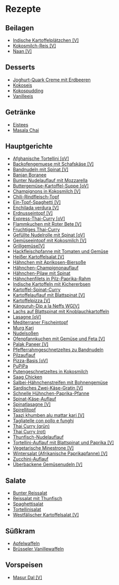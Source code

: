 Rezepte
=======

Beilagen
--------

* <a href="Beilagen/Indische Kartoffelplätzchen [V].md">Indische Kartoffelplätzchen [V]</a>
* <a href="Beilagen/Kokosmilch-Reis [V].md">Kokosmilch-Reis [V]</a>
* <a href="Beilagen/Naan [V].md">Naan [V]</a>


Desserts
--------

* <a href="Desserts/Joghurt-Quark Creme mit Erdbeeren.md">Joghurt-Quark Creme mit Erdbeeren</a>
* <a href="Desserts/Kokoseis.md">Kokoseis</a>
* <a href="Desserts/Kokospudding.md">Kokospudding</a>
* <a href="Desserts/Vanilleeis.md">Vanilleeis</a>


Getränke
--------

* <a href="Getränke/Eistees.md">Eistees</a>
* <a href="Getränke/Masala Chai.md">Masala Chai</a>


Hauptgerichte
-------------

* <a href="Hauptgerichte/Afghanische Tortellini [oV].md">Afghanische Tortellini [oV]</a>
* <a href="Hauptgerichte/Backofengemuese mit Schafskäse [V].md">Backofengemuese mit Schafskäse [V]</a>
* <a href="Hauptgerichte/Bandnudeln mit Spinat [V].md">Bandnudeln mit Spinat [V]</a>
* <a href="Hauptgerichte/Banjan Boranee.md">Banjan Boranee</a>
* <a href="Hauptgerichte/Bunter Nudelauflauf mit Mozzarella.md">Bunter Nudelauflauf mit Mozzarella</a>
* <a href="Hauptgerichte/Buttergemüse-Kartoffel-Suppe [oV].md">Buttergemüse-Kartoffel-Suppe [oV]</a>
* <a href="Hauptgerichte/Champignons in Kokosmilch [V].md">Champignons in Kokosmilch [V]</a>
* <a href="Hauptgerichte/Chili-Rindfleisch-Topf.md">Chili-Rindfleisch-Topf</a>
* <a href="Hauptgerichte/Ein-Topf-Spaghetti [V].md">Ein-Topf-Spaghetti [V]</a>
* <a href="Hauptgerichte/Enchilada verdura [V].md">Enchilada verdura [V]</a>
* <a href="Hauptgerichte/Erdnusseintopf [V].md">Erdnusseintopf [V]</a>
* <a href="Hauptgerichte/Express-Thai-Curry [oV].md">Express-Thai-Curry [oV]</a>
* <a href="Hauptgerichte/Flammkuchen mit Roter Bete [V].md">Flammkuchen mit Roter Bete [V]</a>
* <a href="Hauptgerichte/Fruchtiges Thai-Curry.md">Fruchtiges Thai-Curry</a>
* <a href="Hauptgerichte/Gefüllte Nudelrolle mit Spinat [oV].md">Gefüllte Nudelrolle mit Spinat [oV]</a>
* <a href="Hauptgerichte/Gemüseeintopf mit Kokosmilch [V].md">Gemüseeintopf mit Kokosmilch [V]</a>
* <a href="Hauptgerichte/Grillgemüse[V].md">Grillgemüse[V]</a>
* <a href="Hauptgerichte/Hackfleischpfanne mit Tomaten und Gemüse.md">Hackfleischpfanne mit Tomaten und Gemüse</a>
* <a href="Hauptgerichte/Heißer Kartoffelsalat [V].md">Heißer Kartoffelsalat [V]</a>
* <a href="Hauptgerichte/Hähnchen mit Aprikosen-Biersoße.md">Hähnchen mit Aprikosen-Biersoße</a>
* <a href="Hauptgerichte/Hähnchen-Champignonauflauf.md">Hähnchen-Champignonauflauf</a>
* <a href="Hauptgerichte/Hähnchen-Pilaw mit Spinat.md">Hähnchen-Pilaw mit Spinat</a>
* <a href="Hauptgerichte/Hähnchenfilets in Pilz-Paprika-Rahm.md">Hähnchenfilets in Pilz-Paprika-Rahm</a>
* <a href="Hauptgerichte/Indische Kartoffeln mit Kichererbsen.md">Indische Kartoffeln mit Kichererbsen</a>
* <a href="Hauptgerichte/Kartoffel-Spinat-Curry.md">Kartoffel-Spinat-Curry</a>
* <a href="Hauptgerichte/Kartoffelauflauf mit Blattspinat [V].md">Kartoffelauflauf mit Blattspinat [V]</a>
* <a href="Hauptgerichte/Kartoffelpizza [V].md">Kartoffelpizza [V]</a>
* <a href="Hauptgerichte/Känguruh-Dip a la Neffs WG[V].md">Känguruh-Dip a la Neffs WG[V]</a>
* <a href="Hauptgerichte/Lachs auf Blattspinat mit Knoblauchkartoffeln.md">Lachs auf Blattspinat mit Knoblauchkartoffeln</a>
* <a href="Hauptgerichte/Lasagne [oV].md">Lasagne [oV]</a>
* <a href="Hauptgerichte/Mediterraner Fischeintopf.md">Mediterraner Fischeintopf</a>
* <a href="Hauptgerichte/Murg Kari.md">Murg Kari</a>
* <a href="Hauptgerichte/Nudelsoßen.md">Nudelsoßen</a>
* <a href="Hauptgerichte/Ofenpfannkuchen mit Gemüse und Feta [V].md">Ofenpfannkuchen mit Gemüse und Feta [V]</a>
* <a href="Hauptgerichte/Palak Paneer [V].md">Palak Paneer [V]</a>
* <a href="Hauptgerichte/Pfefferrahmgeschnetzeltes zu Bandnudeln.md">Pfefferrahmgeschnetzeltes zu Bandnudeln</a>
* <a href="Hauptgerichte/Pilzauflauf.md">Pilzauflauf</a>
* <a href="Hauptgerichte/Pizza-Basis [oV].md">Pizza-Basis [oV]</a>
* <a href="Hauptgerichte/PuPiPa.md">PuPiPa</a>
* <a href="Hauptgerichte/Putengeschnetzeltes in Kokosmilch.md">Putengeschnetzeltes in Kokosmilch</a>
* <a href="Hauptgerichte/Saag Chicken.md">Saag Chicken</a>
* <a href="Hauptgerichte/Salbei-Hähnchenstreifen mit Bohnengemüse.md">Salbei-Hähnchenstreifen mit Bohnengemüse</a>
* <a href="Hauptgerichte/Sardisches Zwei-Käse-Gratin [V].md">Sardisches Zwei-Käse-Gratin [V]</a>
* <a href="Hauptgerichte/Schnelle Hühnchen-Paprika-Pfanne.md">Schnelle Hühnchen-Paprika-Pfanne</a>
* <a href="Hauptgerichte/Spinat-Käse-Auflauf.md">Spinat-Käse-Auflauf</a>
* <a href="Hauptgerichte/Spinatlasagne [V].md">Spinatlasagne [V]</a>
* <a href="Hauptgerichte/Spirellitopf.md">Spirellitopf</a>
* <a href="Hauptgerichte/Taazi khumben alu mattar kari [V].md">Taazi khumben alu mattar kari [V]</a>
* <a href="Hauptgerichte/Tagliatelle con pollo e funghi.md">Tagliatelle con pollo e funghi</a>
* <a href="Hauptgerichte/Thai Curry (grün).md">Thai Curry (grün)</a>
* <a href="Hauptgerichte/Thai Curry (rot).md">Thai Curry (rot)</a>
* <a href="Hauptgerichte/Thunfisch-Nudelauflauf.md">Thunfisch-Nudelauflauf</a>
* <a href="Hauptgerichte/Tortellini-Auflauf mit Blattspinat und Paprika [V].md">Tortellini-Auflauf mit Blattspinat und Paprika [V]</a>
* <a href="Hauptgerichte/Vegetarische Minestrone [V].md">Vegetarische Minestrone [V]</a>
* <a href="Hauptgerichte/Wintersalat (Afrikanische Paprikapfanne) [V].md">Wintersalat (Afrikanische Paprikapfanne) [V]</a>
* <a href="Hauptgerichte/Zucchini-Auflauf.md">Zucchini-Auflauf</a>
* <a href="Hauptgerichte/Überbackene Gemüsenudeln [V].md">Überbackene Gemüsenudeln [V]</a>


Salate
------

* <a href="Salate/Bunter Reissalat.md">Bunter Reissalat</a>
* <a href="Salate/Reissalat mit Thunfisch.md">Reissalat mit Thunfisch</a>
* <a href="Salate/Spaghettisalat.md">Spaghettisalat</a>
* <a href="Salate/Tortellinisalat.md">Tortellinisalat</a>
* <a href="Salate/Westfälischer Kartoffelsalat [V].md">Westfälischer Kartoffelsalat [V]</a>


Süßkram
-------

* <a href="Süßkram/Apfelwaffeln.md">Apfelwaffeln</a>
* <a href="Süßkram/Brüsseler Vanillewaffeln.md">Brüsseler Vanillewaffeln</a>


Vorspeisen
----------

* <a href="Vorspeisen/Masur Dal [V].md">Masur Dal [V]</a>
